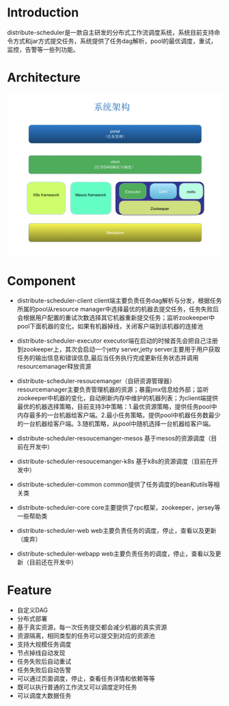 # Introduction
distribute-scheduler是一款自主研发的分布式工作流调度系统，系统目前支持命令方式和jar方式提交任务，系统提供了任务dag解析，pool的最优调度，重试，监控，告警等一些列功能。
# Architecture
![image](https://github.com/ylpu/distribute-scheduler/blob/master/files/arch-new.png)
# Component
* distribute-scheduler-client
client端主要负责任务dag解析与分发，根据任务所属的pool从resource manager中选择最优的机器去提交任务，任务失败后会根据用户配置的重试次数选择其它机器重新提交任务；监听zookeeper中pool下面机器的变化，如果有机器掉线，关闭客户端到该机器的连接池

* distribute-scheduler-executor
executor端在启动的时候首先会把自己注册到zookeeper上，其次会启动一个jetty server,jetty server主要用于用户获取任务的输出信息和错误信息,最后当任务执行完成更新任务状态并调用resourcemanager释放资源

* distribute-scheduler-resoucemanger（自研资源管理器）
resourcemanager主要负责管理机器的资源；暴露jmx信息给外部；监听zookeeper中机器的变化，自动刷新内存中维护的机器列表；为client端提供最优的机器选择策略，目前支持3中策略：1.最优资源策略，提供任务pool中内存最多的一台机器给客户端。2.最小任务策略，提供pool中机器任务数最少的一台机器给客户端。3.随机策略，从pool中随机选择一台机器给客户端。

* distribute-scheduler-resoucemanger-mesos
基于mesos的资源调度（目前在开发中）

* distribute-scheduler-resoucemanger-k8s
基于k8s的资源调度（目前在开发中）

* distribute-scheduler-common
common提供了任务调度的bean和utils等相关类

* distribute-scheduler-core
core主要提供了rpc框架，zookeeper，jersey等一些帮助类

* distribute-scheduler-web
web主要负责任务的调度，停止，查看以及更新（废弃）

* distribute-scheduler-webapp
web主要负责任务的调度，停止，查看以及更新（目前还在开发中）

# Feature
* 自定义DAG
* 分布式部署
* 基于真实资源，每一次任务提交都会减少机器的真实资源
* 资源隔离，相同类型的任务可以提交到对应的资源池
* 支持大规模任务调度
* 节点掉线自动发现
* 任务失败后自动重试
* 任务失败后自动告警
* 可以通过页面调度，停止，查看任务详情和依赖等等
* 既可以执行普通的工作流又可以调度定时任务
* 可以调度大数据任务
